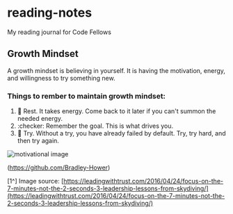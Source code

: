 # reading-notes
My reading journal for Code Fellows

<!-- Created 2023/07/18, Modified 2023/07/18 -->

## Growth Mindset
A growth mindset is believing in yourself. It is having the motivation, energy, and willingness to try something new. 

### Things to rember to maintain growth mindset:
1. :sleeping_bed: Rest. It takes energy. Come back to it later if you can't summon the needed energy.
2. :checker: Remember the goal. This is what drives you.
3. :hammer: Try. Without a try, you have already failed by default. Try, try hard, and then try again.

![motivational image](https://github.com/Bradley-Hower/reading-notes/assets/139923955/4bdc9674-e751-466d-9800-4dbd09b11197)


(https://github.com/Bradley-Hower)

[1^] Image source: [https://leadingwithtrust.com/2016/04/24/focus-on-the-7-minutes-not-the-2-seconds-3-leadership-lessons-from-skydiving/](https://leadingwithtrust.com/2016/04/24/focus-on-the-7-minutes-not-the-2-seconds-3-leadership-lessons-from-skydiving/)

